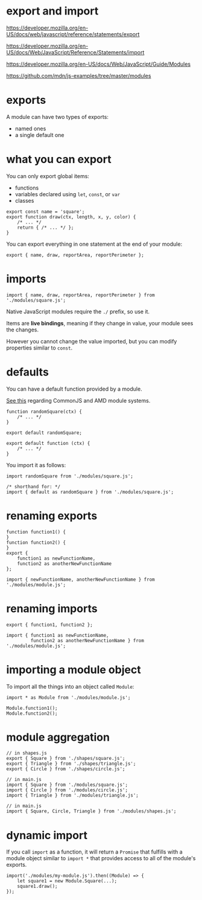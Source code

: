 # export and import

https://developer.mozilla.org/en-US/docs/web/javascript/reference/statements/export

https://developer.mozilla.org/en-US/docs/Web/JavaScript/Reference/Statements/import

https://developer.mozilla.org/en-US/docs/Web/JavaScript/Guide/Modules

https://github.com/mdn/js-examples/tree/master/modules

# exports

A module can have two types of exports:

-   named ones
-   a single default one

# what you can export

You can only export global items:

-   functions
-   variables declared using `let`, `const`, or `var`
-   classes

```
export const name = 'square';
export function draw(ctx, length, x, y, color) {
    /* ... */
    return { /* ... */ };
}
```

You can export everything in one statement at the end of your module:

```
export { name, draw, reportArea, reportPerimeter };
```

# imports

```
import { name, draw, reportArea, reportPerimeter } from './modules/square.js';
```

Native JavaScript modules require the `./` prefix, so use it.

Items are **live bindings**, meaning if they change in value, your
module sees the changes.

However you cannot change the value imported, but you can modify
properties similar to `const`.

# defaults

You can have a default function provided by a module.

[See this](https://hacks.mozilla.org/2015/08/es6-in-depth-modules/)
regarding CommonJS and AMD module systems.

```
function randomSquare(ctx) {
    /* ... */
}

export default randomSquare;
```

```
export default function (ctx) {
    /* ... */
}
```

You import it as follows:

```
import randomSquare from './modules/square.js';

/* shorthand for: */
import { default as randomSquare } from './modules/square.js';
```

# renaming exports

```
function function1() {
}
function function2() {
}
export {
    function1 as newFunctionName,
    function2 as anotherNewFunctionName
};

import { newFunctionName, anotherNewFunctionName } from './modules/module.js';
```

# renaming imports

```
export { function1, function2 };

import { function1 as newFunctionName,
         function2 as anotherNewFunctionName } from './modules/module.js';
```

# importing a module object

To import all the things into an object called `Module`:

```
import * as Module from './modules/module.js';

Module.function1();
Module.function2();
```

# module aggregation

```
// in shapes.js
export { Square } from './shapes/square.js';
export { Triangle } from './shapes/triangle.js';
export { Circle } from './shapes/circle.js';

// in main.js
import { Square } from './modules/square.js';
import { Circle } from './modules/circle.js';
import { Triangle } from './modules/triangle.js';

// in main.js
import { Square, Circle, Triangle } from './modules/shapes.js';
```

# dynamic import

If you call `import` as a function, it will return a `Promise` that
fulfills with a module object similar to `import *` that provides
access to all of the module's exports.

```
import('./modules/my-module.js').then((Module) => {
    let square1 = new Module.Square(...);
    square1.draw();
});
```
